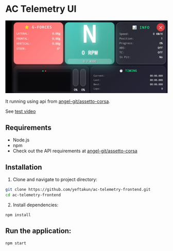# AC Telemetry UI

![ui](view.jpg)

It running using api from [angel-git/assetto-corsa](https://github.com/angel-git/assetto-corsa.git).

See [test video](https://youtu.be/N_TzZiofDfE?si=HXqpxVHnd6u3b3-n)

## Requirements
- Node.js
- npm
- Check out the API requirements at [angel-git/assetto-corsa](https://github.com/angel-git/assetto-corsa.git)

## Installation
1. Clone and navigate to project directory:
```bash
git clone https://github.com/yeftakun/ac-telemetry-frontend.git
cd ac-telemetry-frontend
```
2. Install dependencies:
```bash
npm install
```

## Run the application:
```bash
npm start
```
